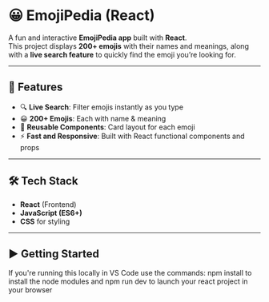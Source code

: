 # 😀 EmojiPedia (React)

A fun and interactive **EmojiPedia app** built with **React**.  
This project displays **200+ emojis** with their names and meanings, along with a **live search feature** to quickly find the emoji you’re looking for.

---

## 🚀 Features
- 🔍 **Live Search**: Filter emojis instantly as you type  
- 😀 **200+ Emojis**: Each with name & meaning  
- 🧩 **Reusable Components**: Card layout for each emoji  
- ⚡ **Fast and Responsive**: Built with React functional components and props  

---

## 🛠️ Tech Stack
- **React** (Frontend)  
- **JavaScript (ES6+)**  
- **CSS** for styling  

---


## ▶️ Getting Started
If you're running this locally in VS Code use the commands:
  npm install
  to install the node modules and
  npm run dev
  to launch your react project in your browser


